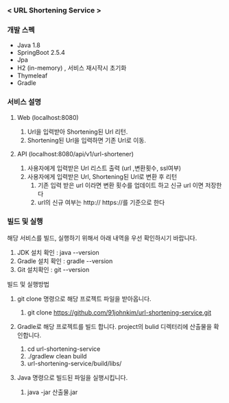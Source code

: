 

### < URL Shortening Service > 

### 개발 스펙
* Java 1.8
* SpringBoot 2.5.4
* Jpa
* H2 (in-memory) , 서비스 재시작시 초기화
* Thymeleaf
* Gradle

### 서비스 설명

1) Web (localhost:8080)
   1) Url을 입력받아 Shortening된 Url 리턴.
   2) Shortening된 Url을 입력하면 기존 Url로 이동.
   
2) API (localhost:8080/api/v1/url-shortener)
   1) 사용자에게 입력받은 Url 리스트 출력 (url ,변환횟수, ssl여부)
   2) 사용자에게 입력받은 Url, Shortening된 Url로 변환 후 리턴
      1) 기존 입력 받은 url 이라면 변환 횟수를 업데이트 하고 신규 url 이면 저장한다
      2) url의 신규 여부는  http:// https://를 기준으로 한다
      

### 빌드 및 실행

해당 서비스를 빌드, 실행하기 위해서 아래 내역을 우선 확인하시기 바랍니다.

1) JDK 설치 확인 : java --version 
2) Gradle 설치 확인 : gradle --version
3) Git 설치확인 : git --version

   

빌드 및 실행방법

1. git clone 명령으로 해당 프로젝트 파일을 받아옵니다.
   1. git clone https://github.com/91johnkim/url-shortening-service.git

2. Gradle로 해당 프로젝트를 빌드 합니다. project의 bulid 디렉터리에 산출물을 확인합니다.
   1. cd url-shortening-service
   2. ./gradlew clean build
   3. url-shortening-service/build/libs/ 

3. Java 명령으로 빌드된 파일을 실행시킵니다.
   1. java -jar 산출물.jar 
   



